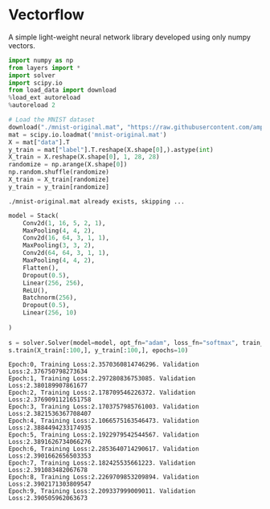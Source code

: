 # Vectorflow
A simple light-weight neural network library developed using only numpy vectors.



```python
import numpy as np
from layers import *
import solver
import scipy.io
from load_data import download
%load_ext autoreload
%autoreload 2
```


```python
# Load the MNIST dataset
download("./mnist-original.mat", "https://raw.githubusercontent.com/amplab/datascience-sp14/master/lab7/mldata/mnist-original.mat", False)
mat = scipy.io.loadmat('mnist-original.mat')
X = mat["data"].T
y_train = mat["label"].T.reshape(X.shape[0],).astype(int)
X_train = X.reshape(X.shape[0], 1, 28, 28)
randomize = np.arange(X.shape[0])
np.random.shuffle(randomize)
X_train = X_train[randomize]
y_train = y_train[randomize]
```

    ./mnist-original.mat already exists, skipping ...



```python
model = Stack(
    Conv2d(1, 16, 5, 2, 1),
    MaxPooling(4, 4, 2),
    Conv2d(16, 64, 3, 1, 1),
    MaxPooling(3, 3, 2),
    Conv2d(64, 64, 3, 1, 1),
    MaxPooling(4, 4, 2),
    Flatten(),
    Dropout(0.5),
    Linear(256, 256),
    ReLU(),
    Batchnorm(256),
    Dropout(0.5), 
    Linear(256, 10)
    
)
    
s = solver.Solver(model=model, opt_fn="adam", loss_fn="softmax", train_split = 0.9, batch_size=16, lr=0.001, lr_decay = 0.8)
s.train(X_train[:100,], y_train[:100,], epochs=10)
```

    Epoch:0, Training Loss:2.3570360814746296. Validation Loss:2.376750798273634
    Epoch:1, Training Loss:2.297280836753085. Validation Loss:2.380189907861677
    Epoch:2, Training Loss:2.178709546226372. Validation Loss:2.3769091121651758
    Epoch:3, Training Loss:2.1703757985761003. Validation Loss:2.3821536367708407
    Epoch:4, Training Loss:2.1066575163546473. Validation Loss:2.3884494233174935
    Epoch:5, Training Loss:2.1922979542544567. Validation Loss:2.3891626734066276
    Epoch:6, Training Loss:2.2853640714290617. Validation Loss:2.3901662656503353
    Epoch:7, Training Loss:2.182425535661223. Validation Loss:2.391083482067678
    Epoch:8, Training Loss:2.2269709853209894. Validation Loss:2.3902171303809547
    Epoch:9, Training Loss:2.209337999009011. Validation Loss:2.390505962063673



```python

```


```python

```


```python

```
